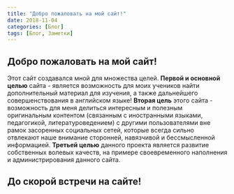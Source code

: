 ```yaml
---
title: "Добро пожаловать на мой сайт!"
date: 2018-11-04
categories: [Блог]
tags: [Блог, Заметки]
---
```


## Добро пожаловать на мой сайт! 
Этот сайт создавался мной для множества целей. 
**Первой и основной целью** сайта - является возможность для моих учеников найти дополнительный материал для изучения, а также дальнейшего совершенствования в английском языке!
**Вторая цель** этого сайта - возможность для меня делиться интересным и полезным оригинальным контентом (связанным с иностранными языками, педагогикой, литературоведением) с другими пользователями вне рамок засоренных социальных сетей, которые всегда сильно отвлекают наше внимание сторонней, навязчивой и бессмысленной информацией. 
**Третьей целью** данного проекта является развитие собственных волевых качеств, на примере своевременного наполнения и администрирования данного сайта.

## До скорой встречи на сайте!

